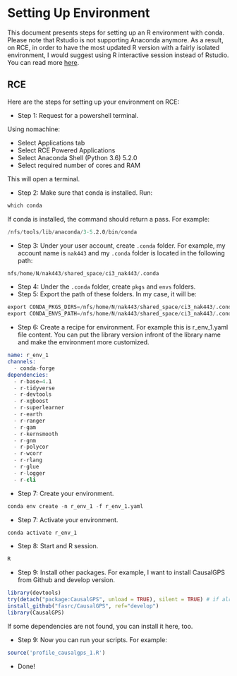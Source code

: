 # Setting Up Environment

This document presents steps for setting up an R environment with conda. Please note that Rstudio is not supporting Anaconda anymore. As a result, on RCE, in order to have the most updated R version with a fairly isolated environment, I would suggest using R interactive session instead of Rstudio. You can read more [here](https://community.rstudio.com/t/how-do-i-update-the-version-of-rstudio-in-anaconda/39799
). 


## RCE

Here are the steps for setting up your environment on RCE:

- Step 1: Request for a powershell terminal.

Using nomachine:
  - Select Applications tab
  - Select RCE Powered Applications
  - Select Anaconda Shell (Python 3.6) 5.2.0
  - Select required number of cores and RAM
 
This will open a terminal. 

- Step 2: Make sure that conda is installed. Run:

```S
which conda
```
If conda is installed, the command should return a pass. For example:

```S
/nfs/tools/lib/anaconda/3-5.2.0/bin/conda
```

- Step 3: Under your user account, create `.conda` folder. For example, my account name is `nak443` and my `.conda` folder is located in the following path:

```S
nfs/home/N/nak443/shared_space/ci3_nak443/.conda
```

- Step 4: Under the `.conda` folder, create `pkgs` and `envs` folders.
- Step 5: Export the path of these folders. In my case, it will be:

```S
export CONDA_PKGS_DIRS=/nfs/home/N/nak443/shared_space/ci3_nak443/.conda/pkgs
export CONDA_ENVS_PATH=/nfs/home/N/nak443/shared_space/ci3_nak443/.conda/envs
```

- Step 6: Create a recipe for environment. For example this is r_env_1.yaml file content. You can put the library version infront of the library name and make the environment more customized.

```S
name: r_env_1
channels:
  - conda-forge
dependencies:
  - r-base=4.1
  - r-tidyverse
  - r-devtools
  - r-xgboost
  - r-superlearner
  - r-earth
  - r-ranger
  - r-gam
  - r-kernsmooth
  - r-gnm
  - r-polycor
  - r-wcorr
  - r-rlang
  - r-glue
  - r-logger
  - r-cli
```

- Step 7: Create your environment. 

```S
conda env create -n r_env_1 -f r_env_1.yaml
```

- Step 7: Activate your environment.

```S
conda activate r_env_1
```

- Step 8: Start and R session.

```S
R
```

- Step 9: Install other packages. For example, I want to install CausalGPS from Github and develop version.

```r
library(devtools)
try(detach("package:CausalGPS", unload = TRUE), silent = TRUE) # if already you have the package, detach and unload it, to have a new install. 
install_github("fasrc/CausalGPS", ref="develop")
library(CausalGPS)
```

If some dependencies are not found, you can install it here, too. 

- Step 9: Now you can run your scripts. For example:

```r
source('profile_causalgps_1.R')

```

- Done!
